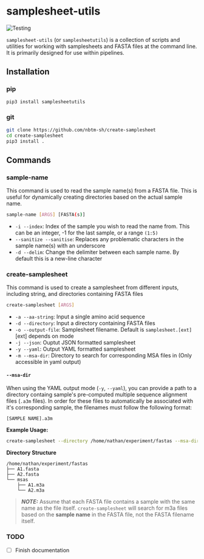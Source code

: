 # samplesheet-utils
![Testing](https://github.com/Australian-Structural-Biology-Computing/create-samplesheet/actions/workflows/python-app.yml/badge.svg)

`samplesheet-utils` (or `samplesheetutils`) is a collection of scripts and utilities for working with samplesheets and FASTA files at the command line. It is primarily designed for use within pipelines.

## Installation
### pip
```bash
pip3 install samplesheetutils
```
### git
```bash
git clone https://github.com/nbtm-sh/create-samplesheet
cd create-samplesheet
pip3 install .
```

## Commands
### sample-name
This command is used to read the sample name(s) from a FASTA file. This is useful for dynamically creating directories based on the actual sample name.
```bash
sample-name [ARGS] [FASTA(s)]
```
- `-i --index`: Index of the sample you wish to read the name from. This can be an integer, -1 for the last sample, or a range `(1:5)`
- `--sanitize --sanitise`: Replaces any problematic characters in the sample name(s) with an underscore
- `-d --delim`: Change the delimiter between each sample name. By default this is a new-line character

### create-samplesheet
This command is used to create a samplesheet from different inputs, including string, and directories containing FASTA files
```bash
create-samplesheet [ARGS]
```
- `-a --aa-string`: Input a single amino acid sequence
- `-d --directory`: Input a directory containing FASTA files
- `-o --output-file`: Samplesheet filename. Default is `samplesheet.[ext]` [ext] depends on mode
- `-j --json`: Ouptut JSON formatted samplesheet
- `-y --yaml`: Output YAML formatted samplesheet
- `-m --msa-dir`: Directory to search for corresponding MSA files in (Only accessible in yaml output)

#### `--msa-dir`
When using the YAML output mode (`-y`, `--yaml`), you can provide a path to a directory containg sample's pre-computed multiple sequence alignment files (`.a3m` files). In order for these files to automatically be associated with it's corresponding sample, the filenames must follow the following format:

```
[SAMPLE NAME].a3m
```

**Example Usage:**
```bash
create-samplesheet --directory /home/nathan/experiment/fastas --msa-dir /home/nathan/experiment/fastas/msas --yaml
```

**Directory Structure**
```
/home/nathan/experiment/fastas
├── A1.fasta
├── A2.fasta
└── msas
    ├── A1.m3a
    └── A2.m3a
```
> **_NOTE:_** Assume that each FASTA file contains a sample with the same name as the file itself. `create-samplesheet` will search for m3a files based on the **sample name** in the FASTA file, not the FASTA filename itself.

### TODO
- [ ] Finish documentation
